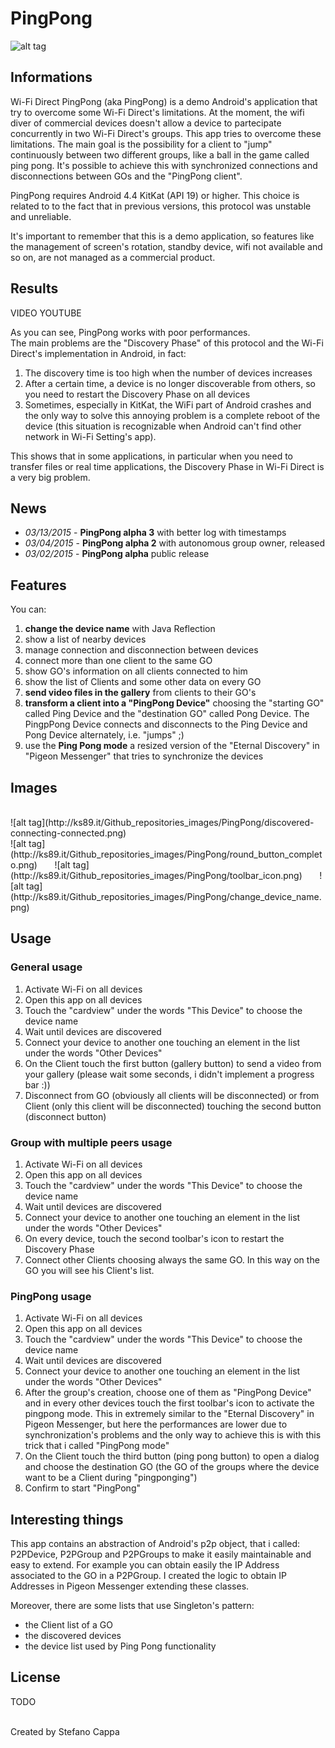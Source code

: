 # PingPong

![alt tag](http://ks89.it/Github_repositories_images/PingPong/pingpong_header_github.png)


## Informations
Wi-Fi Direct PingPong (aka PingPong) is a demo Android's application that try to overcome some Wi-Fi Direct's limitations.
At the moment, the wifi diver of commercial devices doesn't allow a device to partecipate concurrently in two Wi-Fi Direct's groups. This app tries to overcome these limitations. The main goal is the possibility for a client to "jump" continuously between two different groups, like a ball in the game called ping pong.
It's possible to achieve this with synchronized connections and disconnections between GOs and the "PingPong client".

PingPong requires Android 4.4 KitKat (API 19) or higher. This choice is related to to the fact that in previous versions, this protocol was unstable and unreliable.

It's important to remember that this is a demo application, so features like the management of screen's rotation, standby device, wifi not available and so on, are not managed as a commercial product.

## Results
VIDEO YOUTUBE 

As you can see, PingPong works with poor performances.<br/>
The main problems are the "Discovery Phase" of this protocol and the Wi-Fi Direct's implementation in Android, in fact:<br/>
1. The discovery time is too high when the number of devices increases <br/>
2. After a certain time, a device is no longer discoverable from others, so you need to restart the Discovery Phase on all devices <br/>
3. Sometimes, especially in KitKat, the WiFi part of Android crashes and the only way to solve this annoying problem is a complete reboot of the device (this situation is recognizable when Android can't find other network in Wi-Fi Setting's app).

This shows that in some applications, in particular when you need to transfer files or real time applications, the Discovery Phase in Wi-Fi Direct is a very big problem.

## News
- *03/13/2015* - **PingPong alpha 3** with better log with timestamps
- *03/04/2015* - **PingPong alpha 2** with autonomous group owner, released
- *03/02/2015* - **PingPong alpha** public release


## Features
You can:<br/>
1. **change the device name** with Java Reflection <br/>
2. show a list of nearby devices <br/>
3. manage connection and disconnection between devices <br/>
4. connect more than one client to the same GO <br/>
5. show GO's information on all clients connected to him <br/>
6. show the list of Clients and some other data on every GO <br/>
7. **send video files in the gallery** from clients to their GO's <br/>
8. **transform a client into a "PingPong Device"** choosing the "starting GO" called Ping Device and the "destination GO" called Pong Device. The PingpPong Device connects and disconnects to the Ping Device and Pong Device alternately, i.e. "jumps" ;) <br/>
9. use the **Ping Pong mode** a resized version of the "Eternal Discovery" in "Pigeon Messenger" that tries to synchronize the devices <br/>

## Images
<br/>
![alt tag](http://ks89.it/Github_repositories_images/PingPong/discovered-connecting-connected.png)
<br/>
![alt tag](http://ks89.it/Github_repositories_images/PingPong/round_button_completo.png)
&nbsp;&nbsp;&nbsp;&nbsp;&nbsp;
![alt tag](http://ks89.it/Github_repositories_images/PingPong/toolbar_icon.png)
&nbsp;&nbsp;&nbsp;&nbsp;&nbsp;
![alt tag](http://ks89.it/Github_repositories_images/PingPong/change_device_name.png)
<br/>

## Usage

### General usage
1. Activate Wi-Fi on all devices
2. Open this app on all devices
3. Touch the "cardview" under the words "This Device" to choose the device name
4. Wait until devices are discovered
5. Connect your device to another one touching an element in the list under the words "Other Devices"
6. On the Client touch the first button (gallery button) to send a video from your gallery (please wait some seconds, i didn't implement a progress bar :))
7. Disconnect from GO (obviously all clients will be disconnected) or from Client (only this client will be disconnected) touching the second button (disconnect button)

### Group with multiple peers usage
1. Activate Wi-Fi on all devices
2. Open this app on all devices
3. Touch the "cardview" under the words "This Device" to choose the device name
4. Wait until devices are discovered
5. Connect your device to another one touching an element in the list under the words "Other Devices"
4. On every device, touch the second toolbar's icon to restart the Discovery Phase
5. Connect other Clients choosing always the same GO. In this way on the GO you will see his Client's list.

### PingPong usage
1. Activate Wi-Fi on all devices
2. Open this app on all devices
3. Touch the "cardview" under the words "This Device" to choose the device name
4. Wait until devices are discovered
5. Connect your device to another one touching an element in the list under the words "Other Devices"
4. After the group's creation, choose one of them as "PingPong Device" and in every other devices touch the first toolbar's icon to activate the pingpong mode. This in extremely similar to the "Eternal Discovery" in Pigeon Messenger, but here the performances are lower due to synchronization's problems and the only way to achieve this is with this trick that i called "PingPong mode"
5. On the Client touch the third button (ping pong button) to open a dialog and choose the destination GO (the GO of the groups where the device want to be a Client during "pingponging")
6. Confirm to start "PingPong"


## Interesting things
This app contains an abstraction of Android's p2p object, that i called: P2PDevice, P2PGroup and P2PGroups to make it easily maintainable and easy to extend. For example you can obtain easily the IP Address associated to the GO in a P2PGroup.
I created the logic to obtain IP Addresses in Pigeon Messenger extending these classes.

Moreover, there are some lists that use Singleton's pattern:
* the Client list of a GO
* the discovered devices
* the device list used by Ping Pong functionality

## License

TODO

<br/>
Created by Stefano Cappa
